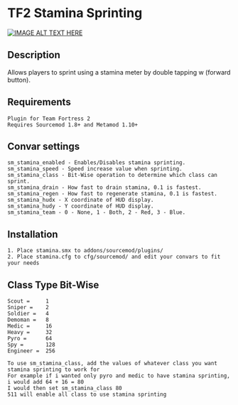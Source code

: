 # TF2 Stamina Sprinting

[![IMAGE ALT TEXT HERE](http://img.youtube.com/vi/lySuGFnXiJU/0.jpg)](http://www.youtube.com/watch?v=lySuGFnXiJU)

## Description
Allows players to sprint using a stamina meter by double tapping w (forward button).

## Requirements
```
Plugin for Team Fortress 2
Requires Sourcemod 1.8+ and Metamod 1.10+
```

## Convar settings
```
sm_stamina_enabled - Enables/Disables stamina sprinting.
sm_stamina_speed - Speed increase value when sprinting.
sm_stamina_class - Bit-Wise operation to determine which class can sprint.
sm_stamina_drain - How fast to drain stamina, 0.1 is fastest.
sm_stamina_regen - How fast to regenerate stamina, 0.1 is fastest.
sm_stamina_hudx - X coordinate of HUD display.
sm_stamina_hudy - Y coordinate of HUD display.
sm_stamina_team - 0 - None, 1 - Both, 2 - Red, 3 - Blue.
```

## Installation
```
1. Place stamina.smx to addons/sourcemod/plugins/
2. Place stamina.cfg to cfg/sourcemod/ and edit your convars to fit your needs
```

## Class Type Bit-Wise
```
Scout =		1
Sniper =	2
Soldier =	4
Demoman =	8
Medic =		16
Heavy =		32
Pyro =		64
Spy =		128
Engineer =	256

To use sm_stamina_class, add the values of whatever class you want stamina sprinting to work for 
For example if i wanted only pyro and medic to have stamina sprinting, i would add 64 + 16 = 80
I would then set sm_stamina_class 80 
511 will enable all class to use stamina sprinting
```
